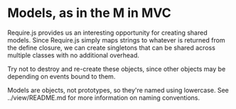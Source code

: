 # Models, as in the M in MVC

Require.js provides us an interesting opportunity for creating shared models.  Since Require.js simply maps strings
to whatever is returned from the define closure, we can create singletons that can be shared across multiple classes
with no additional overhead.

Try not to destroy and re-create these objects, since other objects may be depending on events bound to them.

Models are objects, not prototypes, so they're named using lowercase.  See ../view/README.md for more information on
naming conventions.